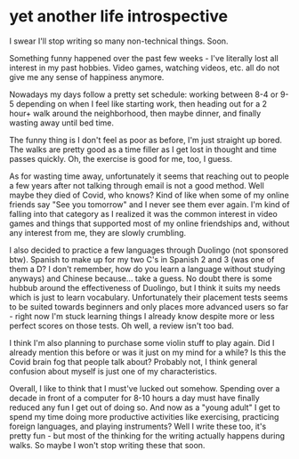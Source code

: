 # yet another life introspective

I swear I'll stop writing so many non-technical things. Soon.

Something funny happened over the past few weeks - I've literally lost all
interest in my past hobbies. Video games, watching videos, etc. all do not give
me any sense of happiness anymore.

Nowadays my days follow a pretty set schedule: working between 8-4 or 9-5
depending on when I feel like starting work, then heading out for a 2 hour+ walk
around the neighborhood, then maybe dinner, and finally wasting away until bed
time.

The funny thing is I don't feel as poor as before, I'm just straight up bored.
The walks are pretty good as a time filler as I get lost in thought and time
passes quickly. Oh, the exercise is good for me, too, I guess.

As for wasting time away, unfortunately it seems that reaching out to people a
few years after not talking through email is not a good method. Well maybe they
died of Covid, who knows? Kind of like when some of my online friends say "See
you tomorrow" and I never see them ever again. I'm kind of falling into that
category as I realized it was the common interest in video games and things that
supported most of my online friendships and, without any interest from me, they
are slowly crumbling.

I also decided to practice a few languages through Duolingo (not sponsored btw).
Spanish to make up for my two C's in Spanish 2 and 3 (was one of them a D? I
don't remember, how do you learn a language without studying anyways) and
Chinese because... take a guess. No doubt there is some hubbub around the
effectiveness of Duolingo, but I think it suits my needs which is just to learn
vocabulary. Unfortunately their placement tests seems to be suited towards
beginners and only places more advanced users so far - right now I'm stuck
learning things I already know despite more or less perfect scores on those
tests. Oh well, a review isn't too bad.

I think I'm also planning to purchase some violin stuff to play again. Did I
already mention this before or was it just on my mind for a while? Is this the
Covid brain fog that people talk about? Probably not, I think general confusion
about myself is just one of my characteristics.

Overall, I like to think that I must've lucked out somehow. Spending over a
decade in front of a computer for 8-10 hours a day must have finally reduced any
fun I get out of doing so. And now as a "young adult" I get to spend my time
doing more productive activities like exercising, practicing foreign languages,
and playing instruments? Well I write these too, it's pretty fun - but most of
the thinking for the writing actually happens during walks. So maybe I won't
stop writing these that soon.
